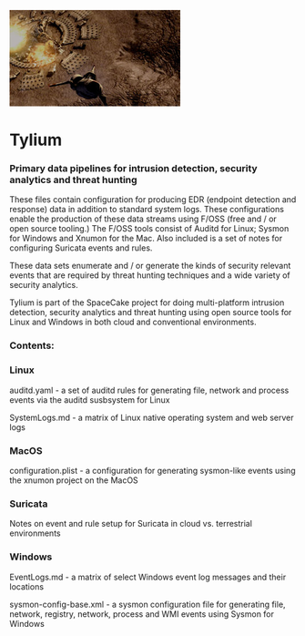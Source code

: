 ![Carrelon](/img/300px-HandofGod.jpg?raw=true "text")
# Tylium

### Primary data pipelines for intrusion detection, security analytics and threat hunting

These files contain configuration for producing EDR (endpoint detection and response) data in addition to standard system logs. These configurations enable the production of these data streams using F/OSS (free and / or open source tooling.) The F/OSS tools consist of Auditd for Linux; Sysmon for Windows and Xnumon for the Mac. Also included is a set of notes for configuring Suricata events and rules.

These data sets enumerate and  / or generate the kinds of security relevant events that are required by threat hunting techniques and a wide variety of security analytics. 

Tylium is part of the SpaceCake project for doing multi-platform intrusion detection, security analytics and threat hunting using open source tools for Linux and Windows in both cloud and conventional environments. 

### Contents:

### Linux

auditd.yaml - a set of auditd rules for generating file, network and process events via the auditd susbsystem for Linux

SystemLogs.md - a matrix of Linux native operating system and web server logs

### MacOS

configuration.plist - a configuration for generating sysmon-like events using the xnumon project on the MacOS

### Suricata

Notes on event and rule setup for Suricata in cloud vs. terrestrial environments

### Windows

EventLogs.md - a matrix of select Windows event log messages and their locations

sysmon-config-base.xml - a sysmon configuration file for generating file, network, registry, network, process and WMI events using Sysmon for Windows

